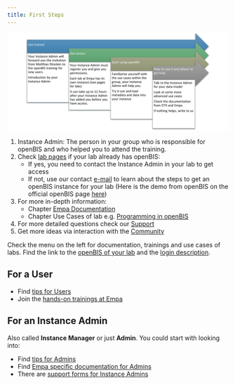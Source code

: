 ```yaml
---
title: First Steps
---
```


![Getting Started Workflow](src/assets/openBIS/Bild/GettingstartedopenBIS.png)

1. Instance Admin: The person in your group who is responsible for openBIS and who helped you to attend the training.
2. Check [lab pages](../pages-for-labs) if your lab already has openBIS:
   - If yes, you need to contact the Instance Admin in your lab to get access
   - If not, use our contact [e-mail](mailto:openbis-support@empa.ch) to learn about the steps to get an openBIS instance for your lab (Here is the demo from openBIS on the official openBIS page [here](https://openbis.ch/index.php/demo/#demo))
3. For more in-depth information:
   - Chapter [Empa Documentation](/research-data-management/openbis)
   - Chapter Use Cases of lab e.g. [Programming in openBIS](../3_Use_Cases_of_labs/Programming_in_openBIS/index.md)
3. For more detailed questions check our [Support](../support)
5. Get more ideas via interaction with the [Community](../4_Community/index.md)

Check the menu on the left for documentation, trainings and use cases of labs.
Find the link to the [openBIS of your lab](../pages-for-labs) and the [login description](./login).

## For a User

- Find [tips for Users](./users)
- Join the [hands-on trainings at Empa](../education)

## For an Instance Admin

Also called **Instance Manager** or just **Admin**. You could start with looking into:

- Find [tips for Admins](./admins)
- Find [Empa specific documentation for Admins](./admins)
- There are [support forms for Instance Admins](../support)
